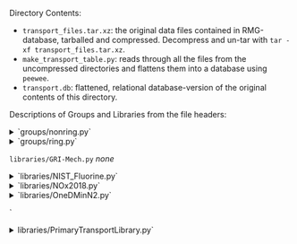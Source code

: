 Directory Contents:
 - `transport_files.tar.xz`: the original data files contained in RMG-database, tarballed and compressed. Decompress and un-tar with `tar -xf transport_files.tar.xz`.
 - `make_transport_table.py`: reads through all the files from the uncompressed directories and flattens them into a database using `peewee`.
 - `transport.db`: flattened, relational database-version of the original contents of this directory.

Descriptions of Groups and Libraries from the file headers:
<details>
<summary> `groups/nonring.py` </summary>

name = "Joback non-rings"
shortDesc = "Groups for atoms not in a ring to estimate critical point properties according to Joback 1984"
longDesc = """
Group definitions to estimate critical point properties via group additivity, from:

Joback, K. G. A unified approach to physical property estimation using multivariate statistical techniques,
PhD Thesis, Massachusetts Institute of Technology: Cambridge, MA, 1984.

Note the Pc contributions are all the negative of what is in Table 3 of Joback's thesis.
The Tb contributions are from table 13.

`structureIndex` is 0 if linear, 1 if makes molecule nonlinear
"""

</details>

<details>
<summary> `groups/ring.py` </summary>
name = "Joback rings"
shortDesc = "Groups for atoms in a ring to estimate critical point properties according to Joback 1984"
longDesc = """
Group definitions to estimate critical point properties via group additivity, from:

Joback, K. G. A unified approach to physical property estimation using multivariate statistical techniques,
PhD Thesis, Massachusetts Institute of Technology: Cambridge, MA, 1984.

Note the Pc contributions are all the negative of what is in Table 3 of Joback's thesis.
The Tb contributions are from table 13.
"""

</details>

`libraries/GRI-Mech.py`
_none_

<details>
<summary> `libraries/NIST_Fluorine.py` </summary>
name = "NIST_Fluorine"
shortDesc = "NIST Transport library for HFC combustion"
longDesc = """
Valeri I. Babushok, Michael J. Hegetschweiler, Gregory T. Linteris, Donald R. Burgess, Jr., Jeffrey A. Manion, Robert R. Burrell, Michael J. Hegetschweiler
Model for C1-C2 Hydrofluorocarbon (HFC) combustion of refrigerants.

This library is recommendend for C/H/O/F combustion models
"""

</details>

<details>

<summary> `libraries/NOx2018.py` </summary>
name = "NOx2018"
shortDesc = "NOx2018"
longDesc = """
P. Glarborg, J.A. Miller, B. Ruscic, S.J. Klippenstein
Modeling nitrogen chemistry in combustion
Progress in Energy and Combustion Science
Volume 67, July 2018, Pages 31-68
https://doi.org/10.1016/j.pecs.2018.01.002


 Hydrocarbon subset:

H. Hashemi, J.M. Christensen, S. Gersen, H. Levinsky, S.J. Klippenstein, P. Glarborg,
“High-Pressure Oxidation of Methane”, Combust. Flame 172 (2016) 349-364.

J. Gimenez-Lopez, C.T. Rasmussen, H. Hashemi, M.U. Alzueta, Y. Gao, P. Marshall, C.F. Goldsmith, P. Glarborg,
“Experimental and Kinetic Modeling Study of C2H2 Oxidation at High Pressure, Int. J. Chem. Kinet. 48 (2016) 724-738.

H. Hashemi, J.G. Jacobsen, C.T. Rasmussen, J.M. Christensen, P. Glarborg, S. Gersen, M. van Essen, H.B. Levinsky, S.J. Klippenstein, 
“High-Pressure Oxidation of Ethane”, Combust. Flame 182 (2017) 150-166.

 Nitrogen subset

P. Glarborg, J.A. Miller, B. Ruscic, S.J. Klippenstein
Modeling nitrogen chemistry in combustion
Progress in Energy and Combustion Science
Volume 67, July 2018, Pages 31-68
https://doi.org/10.1016/j.pecs.2018.01.002
"""

</details>

<details>
<summary> `libraries/OneDMinN2.py` </summary>
name = "OneDMinN2"
shortDesc = "OneDMinN2"
longDesc = """
A transport library of species calculated using the OneDMin software for N2 as a bath gas.

The citation for OneDMin is:
1. A. W. Jasper and J. A. Miller, "Lennard-Jones parameters for combustion and chemical kinetics modeling from
   full-dimensional intermolecular potentials," Combust. Flame, 161, 101 (2014).
2. A. W. Jasper and J. A. Miller, OneDMin, July 2014.

Listed below are pure-gas A+A Lennard-Jones parameters
LJ Parameters employed a DF-MP2/aug-cc-pVDZ potential energy surface.
Dipole Moment and Polarizability were computed at the B2PLYPD3/cc-pVTZ level

(1) Shape Index, indicating 0 (atom), 1 (linear molecule), or 2 (nonlinear molecule);
(2) Epsilon, the Lennard-Jones well depth, in K; and
(3) Sigma, the Lennard-Jones collision diameter, in Angstrom.
(4) Mu, total dipole moment, in Debye
(5) Alpha, mean static polarizability, in Angstrom^3
(6) Rotational Relacation Collision Number was *NOT* determined, and a default value of 1 is given here!
"""

</details>

`<details>
<summary> libraries/PrimaryTransportLibrary.py` </summary>
name = "primaryTransportLibrary"
shortDesc = ""
longDesc = """

"""

</details>

